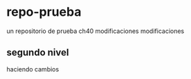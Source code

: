 # repo-prueba
un repositorio de prueba ch40
modificaciones
modificaciones

## segundo nivel
haciendo cambios 